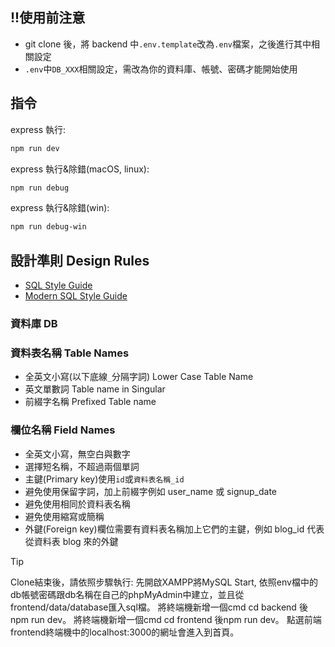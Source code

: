 ## !!使用前注意

- git clone 後，將 backend 中`.env.template`改為`.env`檔案，之後進行其中相關設定
- `.env`中`DB_XXX`相關設定，需改為你的資料庫、帳號、密碼才能開始使用

## 指令

express 執行:

```sh
npm run dev
```

express 執行&除錯(macOS, linux):

```sh
npm run debug
```

express 執行&除錯(win):

```sh
npm run debug-win
```

## 設計準則 Design Rules

- [SQL Style Guide](https://www.sqlstyle.guide/zh-tw/)
- [Modern SQL Style Guide](https://gist.github.com/mattmc3/38a85e6a4ca1093816c08d4815fbebfb)

### 資料庫 DB

### 資料表名稱 Table Names

- 全英文小寫(以下底線`_`分隔字詞) Lower Case Table Name
- 英文單數詞 Table name in Singular
- 前綴字名稱 Prefixed Table name

### 欄位名稱 Field Names

- 全英文小寫，無空白與數字
- 選擇短名稱，不超過兩個單詞
- 主鍵(Primary key)使用`id`或`資料表名稱_id`
- 避免使用保留字詞，加上前綴字例如 user_name 或 signup_date
- 避免使用相同於資料表名稱
- 避免使用縮寫或簡稱
- 外鍵(Foreign key)欄位需要有資料表名稱加上它們的主鍵，例如 blog_id 代表從資料表 blog 來的外鍵
>[!TIP]
>Clone結束後，請依照步驟執行:
>先開啟XAMPP將MySQL Start, 依照env檔中的db帳號密碼跟db名稱在自己的phpMyAdmin中建立，並且從frontend/data/database匯入sql檔。
>將終端機新增一個cmd cd backend 後npm run dev。
>將終端機新增一個cmd cd frontend 後npm run dev。
>點選前端frontend終端機中的localhost:3000的網址會進入到首頁。

